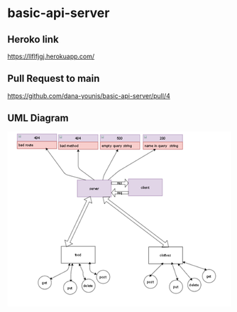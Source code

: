 # basic-api-server
## Heroko link
https://llflfjgj.herokuapp.com/


## Pull Request to main

https://github.com/dana-younis/basic-api-server/pull/4

## UML Diagram

![uml](uml.png)